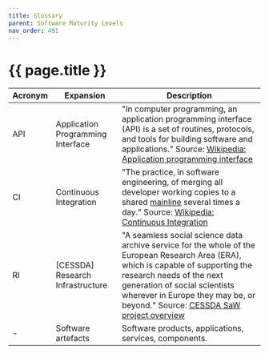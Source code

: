 ```yaml
---
title: Glossary
parent: Software Maturity Levels
nav_order: 491
---
```


# {{ page.title }}

| **Acronym**   | **Expansion**               | **Description** |
|----------------------|----------------------|----------------------|
| API      |     Application Programming Interface |   "In computer programming, an application programming interface (API) is a set of routines, protocols, and tools for building software and applications." Source: [Wikipedia: Application programming interface](<https://en.wikipedia.org/wiki/Application_programming_interface>)|
 | CI      |      Continuous Integration      |         "The practice, in software engineering, of merging all developer working copies to a shared [mainline](https://en.wikipedia.org/wiki/Trunk_(software)) several times a day." Source: [Wikipedia: Continuous Integration](<https://en.wikipedia.org/wiki/Continuous_integration>)|
 | RI       |     \[CESSDA\] Research Infrastructure |  "A seamless social science data archive service for the whole of the European Research Area (ERA), which is capable of supporting the research needs of the next generation of social scientists wherever in Europe they may be, or beyond." Source: [CESSDA SaW project overview](<https://www.cessda.eu/Projects/All-projects/CESSDA-SaW>)|
 | \-  |      Software artefacts           |        Software products, applications, services, components.|
